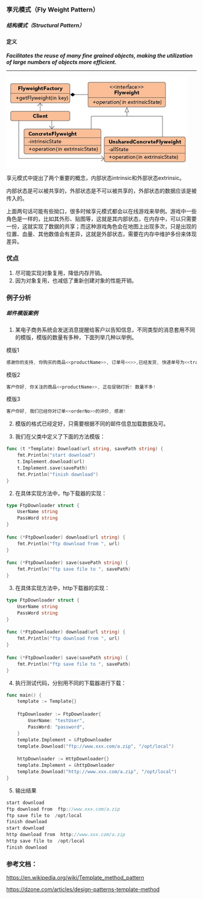 ### 享元模式（Fly Weight Pattern）

##### 结构模式（Structural Pattern）

#### 定义

***Facilitates the reuse of many fine grained objects, making the utilization of large numbers of objects more efficient.***

*** ***

![Fly_Weight Pattern UML](../images/fly_weight_pattern.png)

享元模式中提出了两个重要的概念，内部状态intrinsic和外部状态extrinsic。

内部状态是可以被共享的，外部状态是不可以被共享的，外部状态的数据应该是被传入的。

上面两句话可能有些拗口，很多时候享元模式都会以在线游戏来举例。游戏中一些角色是一样的，比如其外形、贴图等，这就是其内部状态，在内存中，可以只需要一份，这就实现了数据的共享；而这种游戏角色会在地图上出现多次，只是出现的位置、血量、其他数值会有差异，这就是外部状态，需要在内存中维护多份来体现差异。

### 优点
1. 尽可能实现对象复用，降低内存开销。
2. 因为对象复用，也减低了重新创建对象的性能开销。

### 例子分析

##### 邮件模版案例
1. 某电子商务系统会发送消息提醒给客户以告知信息，不同类型的消息套用不同的模版，模版的数量有多种，下面列举几种以举例。

模版1
```go
感谢你的支持, 你购买的商品<<productName>>, 订单号<<>>,已经发货, 快递单号为<<trackNo>>
```

模版2
```go
客户你好, 你关注的商品<<productName>>, 正在促销打折! 数量不多!
```

模版3
```go
客户你好, 我们已经你对订单<<orderNo>>的评价, 感谢!
```

2. 模版的格式已经定好，只需要根据不同的邮件信息加载数据及可。




1. 我们在父类中定义了下面的方法模版：
```go
func (t *Template) Download(url string, savePath string) {
	fmt.Println("start download")
	t.Implement.download(url)
	t.Implement.save(savePath)
	fmt.Println("finish download")
}
```

2. 在具体实现方法中，ftp下载器的实现：
```go
type FtpDownloader struct {
	UserName string
	PassWord string
}

func (*FtpDownloader) download(url string) {
	fmt.Println("ftp download from ", url)
}

func (*FtpDownloader) save(savePath string) {
	fmt.Println("ftp save file to ", savePath)
}
```

3. 在具体实现方法中，http下载器的实现：
```go
type FtpDownloader struct {
	UserName string
	PassWord string
}

func (*FtpDownloader) download(url string) {
	fmt.Println("ftp download from ", url)
}

func (*FtpDownloader) save(savePath string) {
	fmt.Println("ftp save file to ", savePath)
}
```

4. 执行测试代码，分别用不同的下载器进行下载：
```go
func main() {
	template := Template{}

	ftpDownloader := FtpDownloader{
		UserName: "testUser",
		PassWord: "password",
	}
	template.Implement = &ftpDownloader
	template.Download("ftp://www.xxx.com/a.zip", "/opt/local")

	httpDownloader := HttpDownloader{}
	template.Implement = &httpDownloader
	template.Download("http://www.xxx.com/a.zip", "/opt/local")
}
```

5. 输出结果
```go
start download
ftp download from  ftp://www.xxx.com/a.zip
ftp save file to  /opt/local
finish download
start download
http download from  http://www.xxx.com/a.zip
http save file to  /opt/local
finish download
```

### 参考文档：

https://en.wikipedia.org/wiki/Template_method_pattern

https://dzone.com/articles/design-patterns-template-method